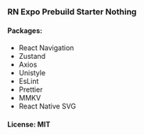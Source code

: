### RN Expo Prebuild Starter Nothing

#### Packages:

- React Navigation
- Zustand
- Axios
- Unistyle
- EsLint
- Prettier
- MMKV
- React Native SVG

#### License: MIT
